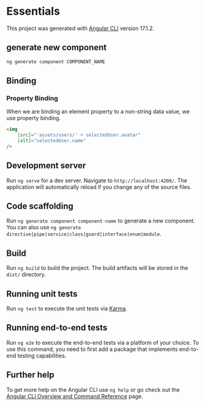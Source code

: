 # Essentials

This project was generated with [Angular CLI](https://github.com/angular/angular-cli) version 17.1.2.

## generate new component

```bash
ng generate component COMPONENT_NAME
```

## Binding

### Property Binding

When we are binding an element property to a non-string data value, we use property binding.

```html
<img
    [src]="'assets/users/' + selectedUser.avatar"
    [alt]="selectedUser.name"
/>
```

## Development server

Run `ng serve` for a dev server. Navigate to `http://localhost:4200/`. The application will automatically reload if you change any of the source files.

## Code scaffolding

Run `ng generate component component-name` to generate a new component. You can also use `ng generate directive|pipe|service|class|guard|interface|enum|module`.

## Build

Run `ng build` to build the project. The build artifacts will be stored in the `dist/` directory.

## Running unit tests

Run `ng test` to execute the unit tests via [Karma](https://karma-runner.github.io).

## Running end-to-end tests

Run `ng e2e` to execute the end-to-end tests via a platform of your choice. To use this command, you need to first add a package that implements end-to-end testing capabilities.

## Further help

To get more help on the Angular CLI use `ng help` or go check out the [Angular CLI Overview and Command Reference](https://angular.io/cli) page.

